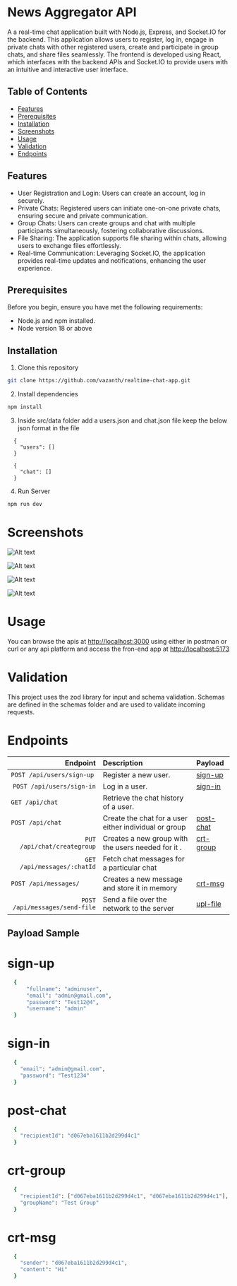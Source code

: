 # News Aggregator API

A a real-time chat application built with Node.js, Express, and Socket.IO for the backend. This application allows users to register, log in, engage in private chats with other registered users, create and participate in group chats, and share files seamlessly. The frontend is developed using React, which interfaces with the backend APIs and Socket.IO to provide users with an intuitive and interactive user interface.

## Table of Contents

- [Features](#features)
- [Prerequisites](#prerequisites)
- [Installation](#installation)
- [Screenshots](#screenshots)
- [Usage](#usage)
- [Validation](#validation)
- [Endpoints](#endpoints)

## Features

- User Registration and Login: Users can create an account, log in securely.
- Private Chats: Registered users can initiate one-on-one private chats, ensuring secure and private communication.
- Group Chats: Users can create groups and chat with multiple participants simultaneously, fostering collaborative discussions.
- File Sharing: The application supports file sharing within chats, allowing users to exchange files effortlessly.
- Real-time Communication: Leveraging Socket.IO, the application provides real-time updates and notifications, enhancing the user experience.

## Prerequisites

Before you begin, ensure you have met the following requirements:

- Node.js and npm installed.
- Node version 18 or above

## Installation

1. Clone this repository

```bash
git clone https://github.com/vazanth/realtime-chat-app.git
```

2. Install dependencies

```bash
npm install
```

3. Inside src/data folder add a users.json and chat.json file keep the below json format in the file

```
  {
    "users": []
  }

  {
    "chat": []
  }

```

4. Run Server

```bash
npm run dev
```

# Screenshots

![Alt text](backend/public/sign-up.png)

![Alt text](backend/public/sign-in.png)

![Alt text](backend/public/group-creation.png)

![Alt text](backend/public/chat-split-view.png)

# Usage

You can browse the apis at <http://localhost:3000> using either in postman or curl or any api platform and access the fron-end app at <http://localhost:5173>

# Validation

This project uses the zod library for input and schema validation. Schemas are defined in the schemas folder and are used to validate incoming requests.

# Endpoints

|                       Endpoint | Description                                           | Payload                 |
| -----------------------------: | :---------------------------------------------------- | :---------------------- |
|     `POST /api/users/sign-up ` | Register a new user.                                  | [sign-up](#sign-up)     |
|      `POST /api/users/sign-in` | Log in a user.                                        | [sign-in](#sign-in)     |
|   `GET /api/chat             ` | Retrieve the chat history of a user.                  |                         |
|   `POST /api/chat            ` | Create the chat for a user either individual or group | [post-chat](#post-chat) |
|    `PUT /api/chat/creategroup` | Creates a new group with the users needed for it .    | [crt-group](#crt-group) |
|    `GET /api/messages/:chatId` | Fetch chat messages for a particular chat             |                         |
|    `POST /api/messages/      ` | Creates a new message and store it in memory          | [crt-msg](#crt-msg)     |
| `POST /api/messages/send-file` | Send a file over the network to the server            | [upl-file](#upl-file)   |

## Payload Sample

# sign-up

```bash
  {
      "fullname": "adminuser",
      "email": "admin@gmail.com",
      "password": "Test12@4",
      "username": "admin"
  }
```

# sign-in

```bash
  {
    "email": "admin@gmail.com",
    "password": "Test1234"
  }
```

# post-chat

```bash
  {
    "recipientId": "d067eba1611b2d299d4c1"
  }
```

# crt-group

```bash
  {
    "recipientId": ["d067eba1611b2d299d4c1", "d067eba1611b2d299d4c1"],
    "groupName": "Test Group"
  }
```

# crt-msg

```bash
  {
    "sender": "d067eba1611b2d299d4c1",
    "content": "Hi"
  }
```
